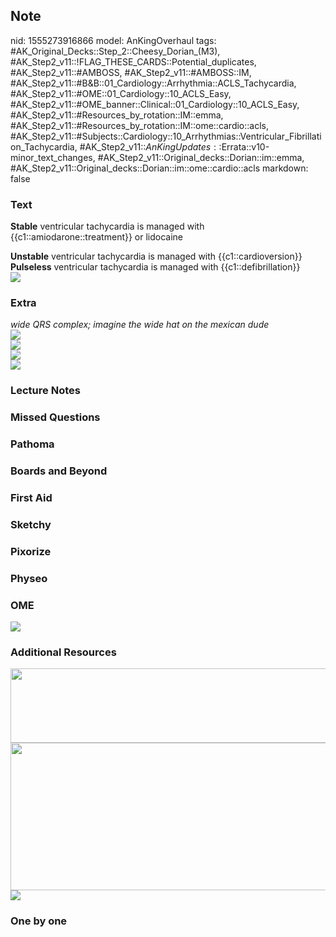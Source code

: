 ## Note
nid: 1555273916866
model: AnKingOverhaul
tags: #AK_Original_Decks::Step_2::Cheesy_Dorian_(M3), #AK_Step2_v11::!FLAG_THESE_CARDS::Potential_duplicates, #AK_Step2_v11::#AMBOSS, #AK_Step2_v11::#AMBOSS::IM, #AK_Step2_v11::#B&B::01_Cardiology::Arrhythmia::ACLS_Tachycardia, #AK_Step2_v11::#OME::01_Cardiology::10_ACLS_Easy, #AK_Step2_v11::#OME_banner::Clinical::01_Cardiology::10_ACLS_Easy, #AK_Step2_v11::#Resources_by_rotation::IM::emma, #AK_Step2_v11::#Resources_by_rotation::IM::ome::cardio::acls, #AK_Step2_v11::#Subjects::Cardiology::10_Arrhythmias::Ventricular_Fibrillation_Tachycardia, #AK_Step2_v11::$AnKingUpdates::$Errata::v10-minor_text_changes, #AK_Step2_v11::Original_decks::Dorian::im::emma, #AK_Step2_v11::Original_decks::Dorian::im::ome::cardio::acls
markdown: false

### Text
<b>Stable</b> ventricular tachycardia is managed with
{{c1::amiodarone::treatment}} or lidocaine
<div>
  <b>Unstable</b> ventricular tachycardia is managed with
  {{c1::cardioversion}}
</div>
<div>
  <b>Pulseless</b> ventricular tachycardia is managed with
  {{c1::defibrillation}}
  <div><img src="ahfjdshgs_1606536512074.png"></div>
</div>

### Extra
<div>
  <div>
    <div>
      <i>wide QRS complex; imagine the wide hat on the mexican
      dude</i>
    </div>
    <div>
      <i><img src="paste-284859410940363.jpg"></i>
    </div>
    <div>
      <i><img src="paste-929014311026691.jpg"></i>
    </div>
    <div>
      <i><img src="big_58fdc53672879.jpg"></i>
    </div>
  </div>
</div>
<div>
  <i><img src="paste-1098519490330625%20(1).jpg"></i>
</div>

### Lecture Notes


### Missed Questions


### Pathoma


### Boards and Beyond


### First Aid


### Sketchy


### Pixorize


### Physeo


### OME
<div class="ome-widget">
  <a href=
  "https://onlinemeded.org/spa/cardiology/acls-easy/acquire?ref=anki">
  <img src="_OME_AnkiFlashcards_Lesson_1.png"></a>
</div>

### Additional Resources
<div>
  <div>
    <i><img class="" src="paste-1069850583629825.jpg" style=
    "height: 119px; width: 551px;"></i>
  </div>
  <div>
    <i><img class="" src="paste-616546850308097.jpg" style=
    "height: 236px; width: 551px;"><img src="horse.png" style=""
    class=""></i>
  </div>
</div>

### One by one

